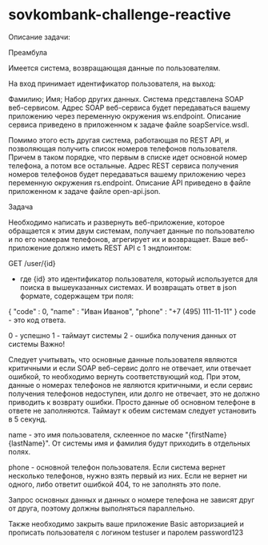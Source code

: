 # sovkombank-challenge-reactive

Описание задачи:

Преамбула

Имеется система, возвращающая данные по пользователям.

На вход принимает идентификатор пользователя, на выход:

Фамилию; Имя; Набор других данных. Система представлена SOAP веб-сервисом. Адрес SOAP веб-сервиса будет передаваться
вашему приложению через переменную окружения ws.endpoint. Описание сервиса приведено в приложенном к задаче файле
soapService.wsdl.

Помимо этого есть другая система, работающая по REST API, и позволяющая получить список номеров телефонов пользователя.
Причем в таком порядке, что первым в списке идет основной номер телефона, а потом все остальные. Адрес REST сервиса
получения номеров телефонов будет передаваться вашему приложению через переменную окружения rs.endpoint. Описание API
приведено в файле приложенном к задаче файле open-api.json.

Задача

Необходимо написать и развернуть веб-приложение, которое обращается к этим двум системам, получает данные по
пользователю и по его номерам телефонов, агрегирует их и возвращает. Ваше веб-приложение должно иметь REST API с 1
эндпоинтом:

GET /user/{id}

- где {id} это идентификатор пользователя, который используется для поиска в вышеуказанных системах. И возвращать ответ
  в json формате, содержащем три поля:

{
"code" : 0,
"name" : "Иван Иванов",
"phone" : "+7 (495) 111-11-11"
} code - это код ответа.

0 - успешно 1 - таймаут системы 2 - ошибка получения данных от системы Важно!

Следует учитывать, что основные данные пользователя являются критичными и если SOAP веб-сервис долго не отвечает, или
отвечает ошибкой, то необходимо вернуть соответствующий код. При этом, данные о номерах телефонов не являются
критичными, и если сервис получения телефонов недоступен, или долго не отвечает, это не должно приводить к возврату
ошибки. Просто данные об основном телефоне в ответе не заполняются. Таймаут к обеим системам следует установить в 5
секунд.

name - это имя пользователя, склеенное по маске "{firstName} {lastName}". От системы имя и фамилия будут приходить в
отдельных полях.

phone - основной телефон пользователя. Если система вернет несколько телефонов, нужно взять первый из них. Если не
вернет ни одного, либо ответит ошибкой 404, то не заполнять это поле.

Запрос основных данных и данных о номере телефона не зависят друг от друга, поэтому должны выполняться параллельно.

Также необходимо закрыть ваше приложение Basic авторизацией и прописать пользователя с логином testuser и паролем
password123